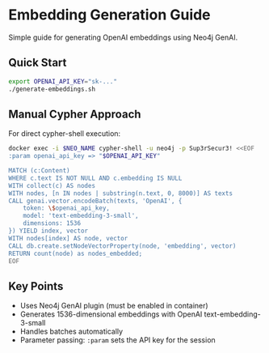 # Embedding Generation Guide

Simple guide for generating OpenAI embeddings using Neo4j GenAI.

## Quick Start

```bash
export OPENAI_API_KEY="sk-..."
./generate-embeddings.sh
```

## Manual Cypher Approach

For direct cypher-shell execution:

```bash
docker exec -i $NEO_NAME cypher-shell -u neo4j -p Sup3rSecur3! <<EOF
:param openai_api_key => "$OPENAI_API_KEY"

MATCH (c:Content)
WHERE c.text IS NOT NULL AND c.embedding IS NULL
WITH collect(c) AS nodes
WITH nodes, [n IN nodes | substring(n.text, 0, 8000)] AS texts
CALL genai.vector.encodeBatch(texts, 'OpenAI', {
    token: \$openai_api_key,
    model: 'text-embedding-3-small',
    dimensions: 1536
}) YIELD index, vector
WITH nodes[index] AS node, vector
CALL db.create.setNodeVectorProperty(node, 'embedding', vector)
RETURN count(node) as nodes_embedded;
EOF
```

## Key Points

- Uses Neo4j GenAI plugin (must be enabled in container)
- Generates 1536-dimensional embeddings with OpenAI text-embedding-3-small
- Handles batches automatically
- Parameter passing: `:param` sets the API key for the session